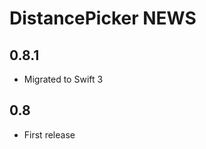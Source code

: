 DistancePicker NEWS
=================

0.8.1
-----

- Migrated to Swift 3

0.8
---

- First release
